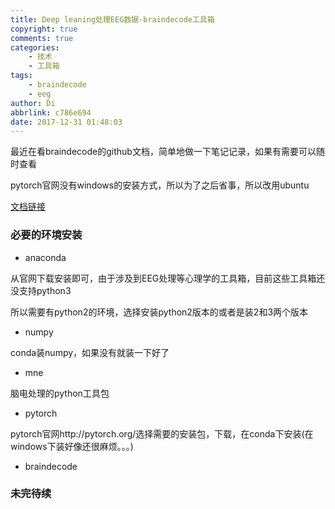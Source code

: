 ```yaml
---
title: Deep leaning处理EEG数据-braindecode工具箱
copyright: true
comments: true
categories: 
    - 技术
    - 工具箱
tags:
    - braindecode
    - eeg
author: Di
abbrlink: c786e694
date: 2017-12-31 01:48:03
---
```

最近在看braindecode的github文档，简单地做一下笔记记录，如果有需要可以随时查看

pytorch官网没有windows的安装方式，所以为了之后省事，所以改用ubuntu
<!--more-->

[文档链接](https://robintibor.github.io/braindecode/index.html)

### 必要的环境安装

- anaconda

从官网下载安装即可，由于涉及到EEG处理等心理学的工具箱，目前这些工具箱还没支持python3

所以需要有python2的环境，选择安装python2版本的或者是装2和3两个版本

- numpy

conda装numpy，如果没有就装一下好了

- mne

脑电处理的python工具包

- pytorch

pytorch官网http://pytorch.org/选择需要的安装包，下载，在conda下安装(在windows下装好像还很麻烦。。。)

- braindecode

### 未完待续
